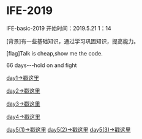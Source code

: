 # IFE-2019
IFE-basic-2019
开始时间：2019.5.21   1：14

[背景]有一些基础知识，通过学习巩固知识，提高能力。

[flag]Talk is cheap,show me the code.  

66 days---hold on and fight

[day1->戳这里](https://nature68c.github.io/IFE-2019/day1/day1.html)

[day2->戳这里](https://nature68c.github.io/IFE-2019/day2/day2-resume.html)

[day3->戳这里](https://nature68c.github.io/IFE-2019/day3/resume.html)

[day4->戳这里](https://nature68c.github.io/IFE-2019/day4/day4.html)

[day5(1)->戳这里](https://nature68c.github.io/IFE-2019/day5/resume1.html)
[day5(2)->戳这里](https://nature68c.github.io/IFE-2019/day5/resume2.html)
[day5(3)->戳这里](https://nature68c.github.io/IFE-2019/day5/resume3.html)
